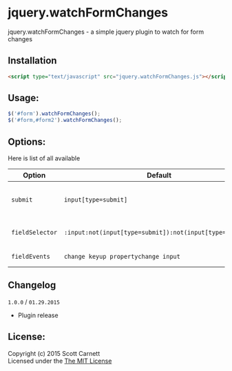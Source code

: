 # jquery.watchFormChanges

jquery.watchFormChanges - a simple jquery plugin to watch for form changes

## Installation

```html
<script type="text/javascript" src="jquery.watchFormChanges.js"></script>
```

## Usage:

```javascript
$('#form').watchFormChanges();
$('#form,#form2').watchFormChanges();
```

## Options:

Here is list of all available

| Option | Default | Type | Description
|--------|---------|------|------------
| `submit` | `input[type=submit]` | string | Selector for the form submit button
| `fieldSelector` | `:input:not(input[type=submit]):not(input[type=button])` | string | Selector for the fields to target
| `fieldEvents` | `change keyup propertychange input` | string | Events to watch for

## Changelog

`1.0.0` / `01.29.2015`

- Plugin release

## License:
Copyright (c) 2015 Scott Carnett  
Licensed under the [The MIT License](http://opensource.org/licenses/MIT)